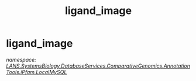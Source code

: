 ﻿---
title: ligand_image
---

# ligand_image
_namespace: [LANS.SystemsBiology.DatabaseServices.ComparativeGenomics.AnnotationTools.iPfam.LocalMySQL](N-LANS.SystemsBiology.DatabaseServices.ComparativeGenomics.AnnotationTools.iPfam.LocalMySQL.html)_






